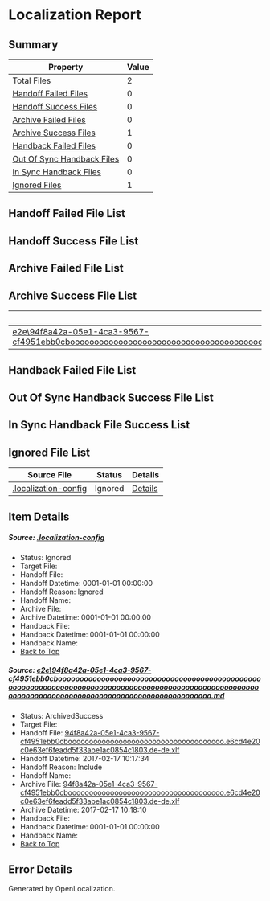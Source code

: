 # <a name='report-top'></a> Localization Report

## Summary
 Property | Value 
 -------- | ----- 
 Total Files | 2
[ Handoff Failed Files ](#handoff-failed-list)| 0
[ Handoff Success Files ](#handoff-success-list)| 0
[ Archive Failed Files ](#archive-failed-list)| 0
[ Archive Success Files ](#archive-success-list)| 1
[ Handback Failed Files ](#handback-failed-list)| 0
[ Out Of Sync Handback Files ](#outofsync-handback-success-list)| 0
[ In Sync Handback Files ](#insync-handback-success-list)| 0
[ Ignored Files ](#ignored-list)| 1

## <a name='handoff-failed-list'></a> Handoff Failed File List

## <a name='handoff-success-list'></a> Handoff Success File List

## <a name='archive-failed-list'></a> Archive Failed File List

## <a name='archive-success-list'></a> Archive Success File List
 Source File | Status | Details 
 ----------- | ------ | ------- 
 [e2e\94f8a42a-05e1-4ca3-9567-cf4951ebb0cboooooooooooooooooooooooooooooooooooooooooooooooooooooooooooooooooooooooooooooooooooooooooooooooooooooooooooooooooooooooooooooooooooooooooooooooooooooooo.md](https://github.com/OpenLocalizationTestOrg/ol-test0/blob/dfd1f140332a529d01a96b7ca8e8924f2d517931/e2e/94f8a42a-05e1-4ca3-9567-cf4951ebb0cboooooooooooooooooooooooooooooooooooooooooooooooooooooooooooooooooooooooooooooooooooooooooooooooooooooooooooooooooooooooooooooooooooooooooooooooooooooooo.md) | ArchivedSuccess | [Details](#c9a1d40da4dd71729154f8961bf41743fddf20a71)

## <a name='handback-failed-list'></a> Handback Failed File List

## <a name='outofsync-handback-success-list'></a> Out Of Sync Handback Success File List

## <a name='insync-handback-success-list'></a> In Sync Handback File Success List

## <a name='ignored-list'></a> Ignored File List
 Source File | Status | Details 
 ----------- | ------ | ------- 
 [.localization-config](https://github.com/OpenLocalizationTestOrg/ol-test0/blob/dfd1f140332a529d01a96b7ca8e8924f2d517931/.localization-config) | Ignored | [Details](#cb0632cf59c1387fc1742bfb9fa3c47f87e2e5c90)

## Item Details
##### <a name='cb0632cf59c1387fc1742bfb9fa3c47f87e2e5c90'></a> Source: [.localization-config](https://github.com/OpenLocalizationTestOrg/ol-test0/blob/dfd1f140332a529d01a96b7ca8e8924f2d517931/.localization-config)
* Status: Ignored
* Target File: 
* Handoff File: 
* Handoff Datetime: 0001-01-01 00:00:00
* Handoff Reason: Ignored
* Handoff Name: 
* Archive File: 
* Archive Datetime: 0001-01-01 00:00:00
* Handback File: 
* Handback Datetime: 0001-01-01 00:00:00
* Handback Name: 
* [Back to Top](#report-top)

##### <a name='c9a1d40da4dd71729154f8961bf41743fddf20a71'></a> Source: [e2e\94f8a42a-05e1-4ca3-9567-cf4951ebb0cboooooooooooooooooooooooooooooooooooooooooooooooooooooooooooooooooooooooooooooooooooooooooooooooooooooooooooooooooooooooooooooooooooooooooooooooooooooooo.md](https://github.com/OpenLocalizationTestOrg/ol-test0/blob/dfd1f140332a529d01a96b7ca8e8924f2d517931/e2e/94f8a42a-05e1-4ca3-9567-cf4951ebb0cboooooooooooooooooooooooooooooooooooooooooooooooooooooooooooooooooooooooooooooooooooooooooooooooooooooooooooooooooooooooooooooooooooooooooooooooooooooooo.md)
* Status: ArchivedSuccess
* Target File: 
* Handoff File: [94f8a42a-05e1-4ca3-9567-cf4951ebb0cbooooooooooooooooooooooooooooooooooooo.e6cd4e20c0e63ef6feadd5f33abe1ac0854c1803.de-de.xlf](https://github.com/OpenLocalizationTestOrg/ol-test4-handoff/blob/8fde9c9e669013161bf5c156d1a26f7f818a0cbc/ol-handoff/OpenLocalizationTestOrg/ol-test4-dede/xinjiang/ht/94f8a42a-05e1-4ca3-9567-cf4951ebb0cbooooooooooooooooooooooooooooooooooooo.e6cd4e20c0e63ef6feadd5f33abe1ac0854c1803.de-de.xlf)
* Handoff Datetime: 2017-02-17 10:17:34
* Handoff Reason: Include
* Handoff Name: 
* Archive File: [94f8a42a-05e1-4ca3-9567-cf4951ebb0cbooooooooooooooooooooooooooooooooooooo.e6cd4e20c0e63ef6feadd5f33abe1ac0854c1803.de-de.xlf](https://github.com/OpenLocalizationTestOrg/ol-test4-handoff/blob/c8597fafa4df46631b3e69e9c91b51c310779dbc/ol-archive/OpenLocalizationTestOrg/ol-test4-dede/xinjiang/ht/94f8a42a-05e1-4ca3-9567-cf4951ebb0cbooooooooooooooooooooooooooooooooooooo.e6cd4e20c0e63ef6feadd5f33abe1ac0854c1803.de-de.xlf)
* Archive Datetime: 2017-02-17 10:18:10
* Handback File: 
* Handback Datetime: 0001-01-01 00:00:00
* Handback Name: 
* [Back to Top](#report-top)


## Error Details

Generated by OpenLocalization.
